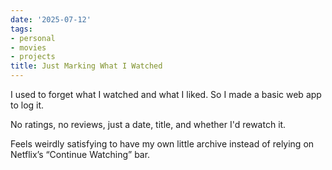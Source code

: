 ```yaml
---
date: '2025-07-12'
tags:
- personal
- movies
- projects
title: Just Marking What I Watched
---
```


I used to forget what I watched and what I liked. So I made a basic web app to log it.

No ratings, no reviews, just a date, title, and whether I'd rewatch it.

Feels weirdly satisfying to have my own little archive instead of relying on Netflix’s “Continue Watching” bar.
